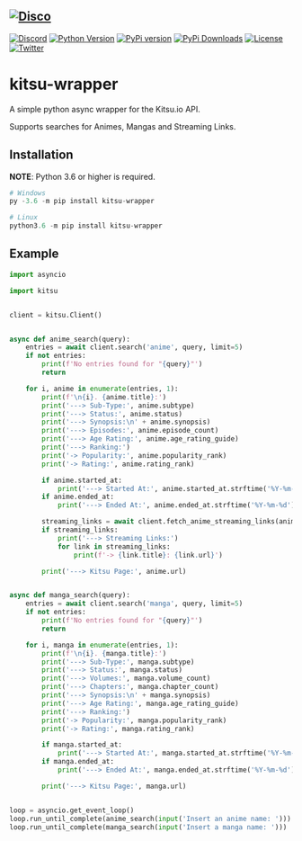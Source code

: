 [![Disco](https://i.imgur.com/DWa6iY0.png)][bot-invite-url]
---
[![Discord][discord-badge]][discord-url] [![Python Version][pypi-python-version-badge]][pypi-url] [![PyPi version][pypi-version-badge]][pypi-url] [![PyPi Downloads][pypi-downloads]][pypi-url] [![License][license-badge]][license-url] [![Twitter][twitter-badge]][twitter-url]
# kitsu-wrapper

A simple python async wrapper for the Kitsu.io API.

Supports searches for Animes, Mangas and Streaming Links.

## Installation
**NOTE**: Python 3.6 or higher is required.

```python
# Windows
py -3.6 -m pip install kitsu-wrapper

# Linux
python3.6 -m pip install kitsu-wrapper
```

## Example

```python
import asyncio

import kitsu


client = kitsu.Client()


async def anime_search(query):
    entries = await client.search('anime', query, limit=5)
    if not entries:
        print(f'No entries found for "{query}"')
        return

    for i, anime in enumerate(entries, 1):
        print(f'\n{i}. {anime.title}:')
        print('---> Sub-Type:', anime.subtype)
        print('---> Status:', anime.status)
        print('---> Synopsis:\n' + anime.synopsis)
        print('---> Episodes:', anime.episode_count)
        print('---> Age Rating:', anime.age_rating_guide)
        print('---> Ranking:')
        print('-> Popularity:', anime.popularity_rank)
        print('-> Rating:', anime.rating_rank)

        if anime.started_at:
            print('---> Started At:', anime.started_at.strftime('%Y-%m-%d'))
        if anime.ended_at:
            print('---> Ended At:', anime.ended_at.strftime('%Y-%m-%d'))

        streaming_links = await client.fetch_anime_streaming_links(anime)
        if streaming_links:
            print('---> Streaming Links:')
            for link in streaming_links:
                print(f'-> {link.title}: {link.url}')

        print('---> Kitsu Page:', anime.url)


async def manga_search(query):
    entries = await client.search('manga', query, limit=5)
    if not entries:
        print(f'No entries found for "{query}"')
        return

    for i, manga in enumerate(entries, 1):
        print(f'\n{i}. {manga.title}:')
        print('---> Sub-Type:', manga.subtype)
        print('---> Status:', manga.status)
        print('---> Volumes:', manga.volume_count)
        print('---> Chapters:', manga.chapter_count)
        print('---> Synopsis:\n' + manga.synopsis)
        print('---> Age Rating:', manga.age_rating_guide)
        print('---> Ranking:')
        print('-> Popularity:', manga.popularity_rank)
        print('-> Rating:', manga.rating_rank)

        if manga.started_at:
            print('---> Started At:', manga.started_at.strftime('%Y-%m-%d'))
        if manga.ended_at:
            print('---> Ended At:', manga.ended_at.strftime('%Y-%m-%d'))

        print('---> Kitsu Page:', manga.url)


loop = asyncio.get_event_loop()
loop.run_until_complete(anime_search(input('Insert an anime name: ')))
loop.run_until_complete(manga_search(input('Insert a manga name: ')))
```

[bot-invite-url]: https://is.gd/disco_github
[pypi-url]: https://pypi.org/project/kitsu-wrapper

[discord-badge]: https://img.shields.io/discord/516346444463210542?label=chat&logo=discord
[discord-url]: https://discord.gg/qN5886E

[pypi-python-version-badge]: https://img.shields.io/pypi/pyversions/kitsu-wrapper
[pypi-version-badge]: https://img.shields.io/pypi/v/kitsu-wrapper
[pypi-downloads]: https://img.shields.io/pypi/dm/kitsu-wrapper

[license-badge]: https://img.shields.io/github/license/DiscoMusic/kitsu-wrapper
[license-url]: https://github.com/DiscoMusic/kitsu-wrapper/tree/master/LICENSE

[twitter-badge]: https://img.shields.io/twitter/follow/DiscoTheBot
[twitter-url]: https://twitter.com/DiscoTheBot